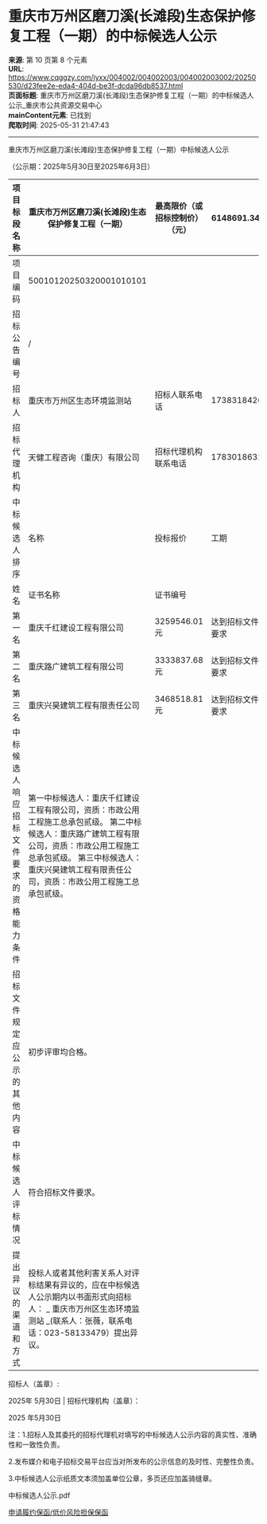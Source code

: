 # 重庆市万州区磨刀溪(长滩段)生态保护修复工程（一期）的中标候选人公示

**来源**: 第 10 页第 8 个元素  
**URL**: https://www.cqggzy.com/jyxx/004002/004002003/004002003002/20250530/d23fee2e-eda4-404d-be3f-dcda96db8537.html  
**页面标题**: 重庆市万州区磨刀溪(长滩段)生态保护修复工程（一期）的中标候选人公示_重庆市公共资源交易中心  
**mainContent元素**: 已找到  
**爬取时间**: 2025-05-31 21:47:43

---

重庆市万州区磨刀溪(长滩段)生态保护修复工程（一期）中标候选人公示

（公示期：2025年5月30日至2025年6月3日）

项目标段名称 |  重庆市万州区磨刀溪(长滩段)生态保护修复工程（一期） |  最高限价（或招标控制价）（元） |  6148691.34元  
---|---|---|---  
项目编码 |  50010120250320001010101  
招标公告编号 |  /  
招标人 |  重庆市万州区生态环境监测站 |  招标人联系电话 |  17383184269  
招标代理机构 |  天健工程咨询（重庆）有限公司 |  招标代理机构联系电话 |  17830186321  
中标候选人排序 |  名称 |  投标报价 |  工期 |  质量 |  拟任项目负责人  
姓名 |  证书名称 |  证书编号  
第一名 |  重庆千红建设工程有限公司 |  3259546.01元 |  达到招标文件的要求 |  达到招标文件的要求 |  杨应忠 |  市政公用工程二级建造师 |  渝2502020202302713  
第二名 |  重庆路广建筑工程有限公司 |  3333837.68元 |  达到招标文件的要求 |  达到招标文件的要求 |  邓成明 |  市政公用工程二级建造师 |  渝2502011201100113  
第三名 |  重庆兴昊建筑工程有限责任公司 |  3468518.81元 |  达到招标文件的要求 |  达到招标文件的要求 |  刘斌 |  市政公用工程一级建造师 |  渝1512012201311840  
中标候选人响应招标文件要求的资格能力条件 |  第一中标候选人：重庆千红建设工程有限公司，资质：市政公用工程施工总承包贰级。 第二中标候选人：重庆路广建筑工程有限公司，资质：市政公用工程施工总承包贰级。 第三中标候选人：重庆兴昊建筑工程有限责任公司，资质：市政公用工程施工总承包贰级。  
招标文件规定应公示的其他内容 |  初步评审均合格。  
中标候选人评标情况 |  符合招标文件要求。  
提出异议的渠道和方式 |  投标人或者其他利害关系人对评标结果有异议的，应在中标候选人公示期内以书面形式向招标人： _ 重庆市万州区生态环境监测站 _(联系人：张薇，联系电话：023-58133479）提出异议。  
招标人（盖章）:    
  
  
  
  
  
2025年 5月30日 |  招标代理机构（盖章）：   
  
  
  
  
  
2025 年5月30日  
  
注：1.招标人及其委托的招标代理机对填写的中标候选人公示内容的真实性、准确性和一致性负责。

2.发布媒介和电子招标交易平台应当对所发布的公示信息的及时性、完整性负责。

3.中标候选人公示纸质文本须加盖单位公章，多页还应加盖骑缝章。

  
  
  
中标候选人公示.pdf    
  
[ 申请履约保函/低价风险担保保函 ](https://jrfw.jszx.cqggzy.com/financeplatform/index.html)

